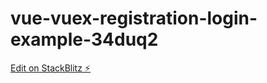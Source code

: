 # vue-vuex-registration-login-example-34duq2

[Edit on StackBlitz ⚡️](https://stackblitz.com/edit/vue-vuex-registration-login-example-34duq2)